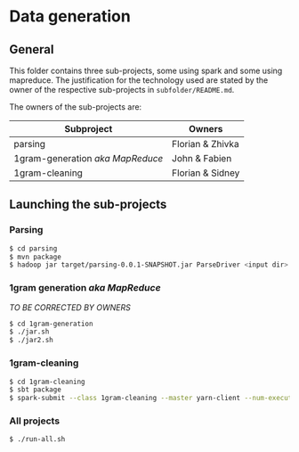 # Data generation #


## General ##

This folder contains three sub-projects, some using spark and some using mapreduce. The justification for the technology used are stated by the owner of the respective sub-projects in ```subfolder/README.md```.

The owners of the sub-projects are:

|            Subproject            |      Owners      |
| -------------------------------- | ---------------- |
| parsing                          | Florian & Zhivka |
| 1gram-generation _aka MapReduce_ | John & Fabien    |
| 1gram-cleaning                   | Florian & Sidney |


## Launching the sub-projects ##

### Parsing
```bash
$ cd parsing
$ mvn package
$ hadoop jar target/parsing-0.0.1-SNAPSHOT.jar ParseDriver <input dir> <output dir>
```

### 1gram generation _aka MapReduce_
_TO BE CORRECTED BY OWNERS_
```bash
$ cd 1gram-generation
$ ./jar.sh
$ ./jar2.sh
```

### 1gram-cleaning
```bash
$ cd 1gram-cleaning
$ sbt package
$ spark-submit --class 1gram-cleaning --master yarn-client --num-executor X path/to/jar
```

### All projects
```bash
$ ./run-all.sh
```
